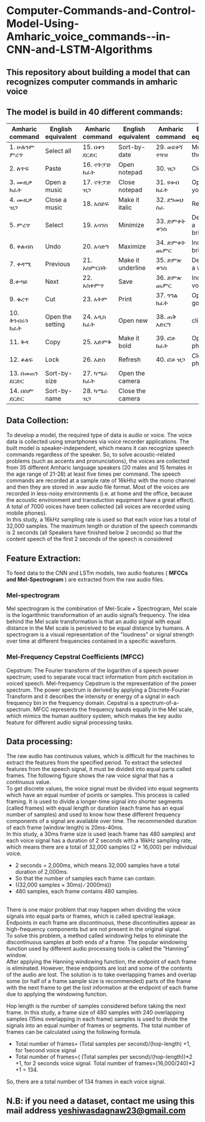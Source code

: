 # Computer-Commands-and-Control-Model-Using-Amharic_voice_commands--in-CNN-and-LSTM-Algorithms
## This repository about building a model that can recognizes computer commands in amharic voice
## The model is build in 40 different commands:
|  Amharic command | English equivalent  | Amharic command  |  English equivalent | Amharic command  |  English equivalent |
|---|---|---|---|---|---|
|  1.	ሁሉንም ምረጥ | Select all  | 15.	በቀን ደርድር	  | Sort-by-date   | 29. ወደቀኝ ተጓዝ  | Move to the right  |  
|  2.	ለጥፍ	 | Paste  | 16.	ኖትፓድ ክፈት  | 	Open notepad  | 30. ዝጋ	 | Close  |
|  3.	ሙዚቃ ክፈት	|  Open a music |  17.	ኖትፓድ ዝጋ  | 	Close notepad  | 31. ዩቱብ ክፈት  | Open youtube  |
|  4.	ሙዚቃ ዝጋ	| Close a music  |18.	አሰይፍ	  | Make it italic   | 32. ደግመህ ስራ  | Redo  |
|  5.	ምረጥ	| Select  |19.	አሳንስ  | Minimize   | 33. ድምቀት ቀንስ   |  Decrease a brightness |
|  6.	ቀልብስ	| Undo   | 20.	አሳድግ  | Maximize  | 34.	ድምቀት ጨምር  | Increase a brightness  |
|  7.	ቀዳሚ	 | Previous  | 21.	አስምርበት | Make it underline  | 35. ድምጽ ቀንስ  | Decrease a volume |
|  8.ቀጣይ	 | Next  | 22.	አስቀምጥ  | Save  | 36. ድምጽ ጨምር  | Increase a volume  |
|  9. ቁረጥ  | Cut |  23.	አትም	 | Print  |  37. ጎግል ክፈት |  Open a google |
|  10. ቅንብሩን ክፈት | Open the setting  |24.	አዲስ ክፈት   | 	Open new  | 38.	ጠቅ አድርግ  | click  |
|  11. ቅዳ  | Copy  | 25.	አድምቅ  | 	Make it bold  | 39. ፎቶ ክፈት  | Open a photo  |
|  12. ቆልፍ | Lock  | 26.	አድስ	  | Refresh  | 40. ፎቶ ዝጋ  | Close a photo  |
| 13. በመጠን ደርድር  | Sort-by-size  | 27.	ካሜራ ክፈት  | 	Open the camera  |   |   |
|  14. በስም ደርድር  |Sort-by-name   | 28.	ካሜራ ዝጋ  | Close the camera  |   |   |

## <b>Data Collection:</b>
To develop a model, the required type of data is audio or voice. The voice data is collected using smartphones via voice recorder applications. The built model is speaker-independent, which means it can recognize speech commands regardless of the speaker. So, to solve acoustic-related problems (such as accents and pronunciations), the voices are collected from 35 different Amharic language speakers (20 males and 15 females in the age range of 21-28) at least five times per command. The speech commands are recorded at a sample rate of 16kHhz with the mono channel and then they are stored in .wav audio file format. Most of the voices are recorded in less-noisy environments (i.e. at home and the office, because the acoustic environment and transduction equipment have a great effect). A total of 7000 voices have been collected (all voices are recorded using mobile phones).
<br>
In this study, a 16kHz sampling rate is used so that each voice has a total of 32,000 samples. The maximum length or duration of the speech commands is 2 seconds (all Speakers have finished below 2 seconds) so that the content speech of the first 2 seconds of the speech is considered

## <b> Feature Extraction: </b>
To feed data to the CNN and LSTm models, two audio features ( <b> MFCCs and Mel-Spectrogram </b>) are extracted from the raw audio files.
### Mel-spectrogram
Mel spectrogram is the combination of Mel-Scale + Spectrogram, Mel scale is the logarithmic transformation of an audio signal’s frequency. The idea behind the Mel scale transformation is that an audio signal with equal distance in the Mel scale is perceived to be equal distance by humans. A spectrogram is a visual representation of the "loudness" or signal strength over time at different frequencies contained in a specific waveform.
### Mel-Frequency Cepstral Coefficients (MFCC)
Cepstrum: The Fourier transform of the logarithm of a speech power spectrum; used to separate vocal tract information from pitch excitation in voiced speech. Mel-frequency Cepstrum is the representation of the power spectrum. The power spectrum is derived by applying a Discrete-Fourier Transform and it describes the intensity or energy of a signal in each frequency bin in the frequency domain. Cepstral is a spectrum-of-a-spectrum. MFCC represents the frequency bands equally in the Mel scale, which mimics the human auditory system, which makes the key audio feature for different audio signal processing tasks.

## <b> Data processing:</b>
The raw audio has continuous values, which is difficult for the machines to extract the features from the specified period. To extract the selected features from the speech signal, it must be divided into equal parts called frames. The following figure shows the raw voice signal that has a continuous value.
<br/>
To get discrete values, the voice signal must be divided into equal segments which have an equal number of points or samples. This process is called framing. It is used to divide a longer-time signal into shorter segments (called frames) with equal length or duration (each frame has an equal number of samples) and used to know how these different frequency components of a signal are available over time. The recommended duration of each frame (window length) is 20ms-40ms.
<br/>
In this study, a 30ms frame size is used (each frame has 480 samples) and each voice signal has a duration of 2 seconds with a 16kHz sampling rate, which means there are a total of 32,000 samples (2 × 16,000) per individual voice. <ul>
       <li> 2 seconds = 2,000ms, which means 32,000 samples have a total duration of 2,000ms. </li>
       <li> So that the number of samples each frame can contain:</li>
        <li>((32,000 samples × 30ms) ∕ 2000ms)) </li>
        <li>480 samples, each frame contains 480 samples.</li>
        </ul>
        <br/>
There is one major problem that may happen when dividing the voice signals into equal parts or frames, which is called spectral leakage. Endpoints in each frame are discontinuous, these discontinuities appear as high-frequency components but are not present in the original signal.
<br/>
To solve this problem, a method called windowing helps to eliminate the discontinuous samples at both ends of a frame. The popular windowing function used by different audio processing tools is called the “Hanning” window.
<br/>
After applying the Hanning windowing function, the endpoint of each frame is eliminated. However, these endpoints are lost and some of the contents of the audio are lost.
The solution is to take overlapping frames and overlap some (or half of a frame sample size is recommended) parts of the frame with the next frame to get the lost information at the endpoint of each frame due to applying the windowing function.
<br/>

Hop length is the number of samples considered before taking the next frame. In this study, a frame size of 480 samples with 240 overlapping samples (15ms overlapping in each frame) samples is used to divide the signals into an equal number of frames or segments. The total number of frames can be calculated using the following formula.
<ul>
 <li> Total number of frames=  (Total samples per second)/(hop-length)  +1, for 1second voice signal </li> 
 <li> Total number of frames=( (Total samples per second)/(hop-length))*2 +1, for 2 seconds voice signal.  Total number of frames=(16,000/240)*2 +1 = 134.  </li> 
</ul>

So, there are a total number of 134 frames in each voice signal.

## <b> N.B: if you need a dataset, contact me using this mail address </b> <a> yeshiwasdagnaw23@gmail.com </a>
